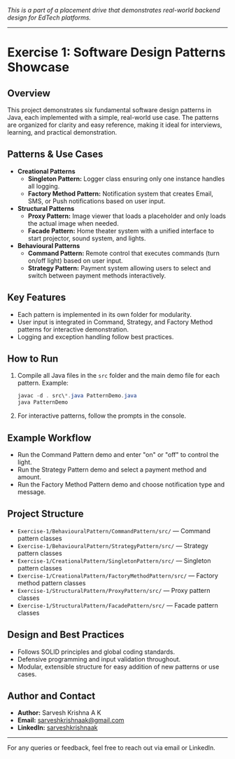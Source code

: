 *This is a part of a placement drive that demonstrates real-world backend design for EdTech platforms.*

---

# Exercise 1: Software Design Patterns Showcase

## Overview
This project demonstrates six fundamental software design patterns in Java, each implemented with a simple, real-world use case. The patterns are organized for clarity and easy reference, making it ideal for interviews, learning, and practical demonstration.

## Patterns & Use Cases
- **Creational Patterns**
  - **Singleton Pattern:** Logger class ensuring only one instance handles all logging.
  - **Factory Method Pattern:** Notification system that creates Email, SMS, or Push notifications based on user input.
- **Structural Patterns**
  - **Proxy Pattern:** Image viewer that loads a placeholder and only loads the actual image when needed.
  - **Facade Pattern:** Home theater system with a unified interface to start projector, sound system, and lights.
- **Behavioural Patterns**
  - **Command Pattern:** Remote control that executes commands (turn on/off light) based on user input.
  - **Strategy Pattern:** Payment system allowing users to select and switch between payment methods interactively.

## Key Features
- Each pattern is implemented in its own folder for modularity.
- User input is integrated in Command, Strategy, and Factory Method patterns for interactive demonstration.
- Logging and exception handling follow best practices.

## How to Run
1. Compile all Java files in the `src` folder and the main demo file for each pattern. Example:
   ```powershell
   javac -d . src\*.java PatternDemo.java
   java PatternDemo
   ```
2. For interactive patterns, follow the prompts in the console.

## Example Workflow
- Run the Command Pattern demo and enter "on" or "off" to control the light.
- Run the Strategy Pattern demo and select a payment method and amount.
- Run the Factory Method Pattern demo and choose notification type and message.


## Project Structure
- `Exercise-1/BehaviouralPattern/CommandPattern/src/` — Command pattern classes
- `Exercise-1/BehaviouralPattern/StrategyPattern/src/` — Strategy pattern classes
- `Exercise-1/CreationalPattern/SingletonPattern/src/` — Singleton pattern classes
- `Exercise-1/CreationalPattern/FactoryMethodPattern/src/` — Factory method pattern classes
- `Exercise-1/StructuralPattern/ProxyPattern/src/` — Proxy pattern classes
- `Exercise-1/StructuralPattern/FacadePattern/src/` — Facade pattern classes

## Design and Best Practices
- Follows SOLID principles and global coding standards.
- Defensive programming and input validation throughout.
- Modular, extensible structure for easy addition of new patterns or use cases.

## Author and Contact
- **Author:** Sarvesh Krishna A K
- **Email:** sarveshkrishnaak@gmail.com
- **LinkedIn:** [sarveshkrishnaak](https://www.linkedin.com/in/sarveshkrishnaak)

---
For any queries or feedback, feel free to reach out via email or LinkedIn.
